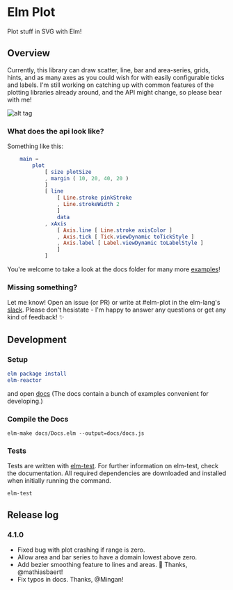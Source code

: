# Elm Plot

Plot stuff in SVG with Elm!


## Overview

Currently, this library can draw scatter, line, bar and area-series, grids, hints, and as many axes as you could wish for with easily configurable ticks and labels. I'm still working on catching up with common features of the plotting libraries already around, and the API might change, so please bear with me!

![alt tag](https://raw.githubusercontent.com/terezka/elm-plot/master/example.png)


### What does the api look like?

Something like this:

```elm
    main =
		plot
			[ size plotSize
			, margin ( 10, 20, 40, 20 )
			]
			[ line
			    [ Line.stroke pinkStroke
			    , Line.strokeWidth 2
			    ]
			    data
			, xAxis
			    [ Axis.line [ Line.stroke axisColor ]
			    , Axis.tick [ Tick.viewDynamic toTickStyle ]
			    , Axis.label [ Label.viewDynamic toLabelStyle ]
			    ]
			]
```

You're welcome to take a look at the docs folder for many more [examples](https://github.com/terezka/elm-plot/tree/master/docs)! 

### Missing something?

Let me know! Open an issue (or PR) or write at #elm-plot in the elm-lang's [slack](http://elmlang.herokuapp.com). Please don't hesistate - I'm happy to answer any questions or get any kind of feedback! ✨

## Development

### Setup

```elm
elm package install
elm-reactor
```

and open [docs](http://localhost:8000/docs/Docs.elm) (The docs contain a bunch of examples convenient for developing.)

### Compile the Docs

```
elm-make docs/Docs.elm --output=docs/docs.js
```

### Tests

Tests are written with [elm-test](https://github.com/elm-community/elm-test).
For further information on elm-test, check the documentation.
All required dependencies are downloaded and installed when initially running the command.

```
elm-test
```

## Release log

### 4.1.0
- Fixed bug with plot crashing if range is zero.
- Allow area and bar series to have a domain lowest above zero.
- Add bezier smoothing feature to lines and areas. :dizzy: Thanks, @mathiasbaert!
- Fix typos in docs. Thanks, @Mingan!
